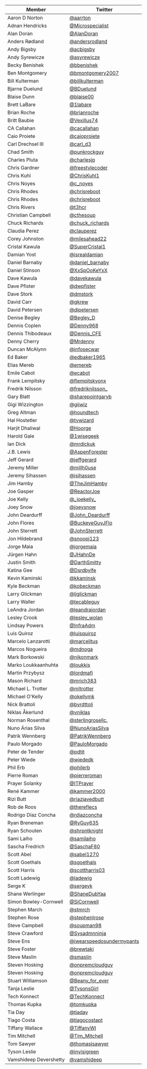 | Member | Twitter |
| --- | --- |
| Aaron D Norton | [@aarrton](https://twitter.com/aarrton) |
| Adnan Hendricks | [@Microspecialist](https://twitter.com/Microspecialist) |
| Alan Doran | [@AlanDoran](https://twitter.com/AlanDoran) |
| Anders Rødland | [@andersrodland](https://twitter.com/andersrodland) |
| Andy Bigsby | [@acbigsby](https://twitter.com/acbigsby) |
| Andy Syrewicze | [@asyrewicze](https://twitter.com/asyrewicze) |
| Becky Benishek | [@bbenishek](https://twitter.com/bbenishek) |
| Ben Montgomery | [@bmontgomery2007](https://twitter.com/bmontgomery2007) |
| Bill Kulterman | [@billkulterman](https://twitter.com/billkulterman) |
| Bjarne Duelund | [@BDuelund](https://twitter.com/BDuelund) |
| Blaise Dunn | [@blaise00](https://twitter.com/blaise00) |
| Brett LaBare | [@1labare](https://twitter.com/1labare) |
| Brian Roche | [@brianroche](https://twitter.com/brianroche) |
| Britt Baubie | [@Vexillus74](https://twitter.com/Vexillus74) |
| CA Callahan | [@cacallahan](https://twitter.com/cacallahan) |
| Caio Proiete | [@caioproiete](https://twitter.com/caioproiete) |
| Carl Drechsel III | [@carl_d3](https://twitter.com/carl_d3) |
| Chad Smith | [@punkrockguy](https://twitter.com/punkrockguy) |
| Charles Pluta | [@charlesjp](https://twitter.com/charlesjp) |
| Chris Gardner | [@freestylecoder](https://twitter.com/freestylecoder) |
| Chris Kuhl | [@ChrisKuhl1](https://twitter.com/ChrisKuhl1) |
| Chris Noyes | [@c_noyes](https://twitter.com/c_noyes) |
| Chris Rhodes | [@chrisreboot](https://twitter.com/chrisreboot) |
| Chris Rhodes | [@chrisreboot](https://twitter.com/chrisreboot) |
| Chris Rivers | [@t3hcr](https://twitter.com/t3hcr) |
| Christian Campbell | [@cthesoup](https://twitter.com/cthesoup) |
| Chuck Richards | [@chuck_richards](https://twitter.com/chuck_richards) |
| Claudia Perez | [@clauperez](https://twitter.com/clauperez) |
| Corey Johnston | [@milesahead22](https://twitter.com/milesahead22) |
| Cristal Kawula | [@SuperCristal1](https://twitter.com/SuperCristal1) |
| Damian Yost | [@isrealdamian](https://twitter.com/isrealdamian) |
| Daniel Barnaby | [@daniel_barnaby](https://twitter.com/daniel_barnaby) |
| Daniel Stinson | [@XxSpOoKeYxX](https://twitter.com/XxSpOoKeYxX) |
| Dave Kawula | [@davekawula](https://twitter.com/davekawula) |
| Dave Pfister | [@dwpfister](https://twitter.com/dwpfister) |
| Dave Stork | [@dmstork](https://twitter.com/dmstork) |
| David Carr | [@gkrew](https://twitter.com/gkrew) |
| David Petersen | [@dipetersen](https://twitter.com/dipetersen) |
| Denise Begley | [@Begley_D](https://twitter.com/Begley_D) |
| Dennis Coplen | [@Denny968](https://twitter.com/Denny968) |
| Dennis Thibodeaux | [@Dennis_CFE](https://twitter.com/Dennis_CFE) |
| Denny Cherry | [@Mrdenny](https://twitter.com/Mrdenny) |
| Duncan McAlynn | [@infosecwar](https://twitter.com/infosecwar) |
| Ed Baker | [@edbaker1965](https://twitter.com/edbaker1965) |
| Elias Mereb | [@emereb](https://twitter.com/emereb) |
| Emile Cabot | [@ecabot](https://twitter.com/ecabot) |
| Frank Lempitsky | [@flempitskyonx](https://twitter.com/flempitskyonx) |
| Fredrik Nilsson | [@fredriknilsson_](https://twitter.com/fredriknilsson_) |
| Gary Blatt | [@sharepointgaryb](https://twitter.com/sharepointgaryb) |
| Gigi Wizzington | [@giiwiz](https://twitter.com/giiwiz) |
| Greg Altman | [@houndtech](https://twitter.com/houndtech) |
| Hal Hostetler | [@tvwizard](https://twitter.com/tvwizard) |
| Harjit Dhaliwal | [@Hoorge](https://twitter.com/Hoorge) |
| Harold Gale | [@1wisegeek](https://twitter.com/1wisegeek) |
| Ian Dick | [@mrdickuk](https://twitter.com/mrdickuk) |
| J.B. Lewis | [@AspenForester](https://twitter.com/AspenForester) |
| Jeff Gerard | [@jeffgerard](https://twitter.com/jeffgerard) |
| Jeremy Miller | [@millh0use](https://twitter.com/millh0use) |
| Jeremy Sihassen | [@jsihassen](https://twitter.com/jsihassen) |
| Jim Hamby | [@TheJimHamby](https://twitter.com/TheJimHamby) |
| Joe Gasper | [@ReactorJoe](https://twitter.com/ReactorJoe) |
| Joe Kelly | [@\_joekelly\_](https://twitter.com/_joekelly_) |
| Joey Snow | [@joeysnow](https://twitter.com/joeysnow) |
| John Deardurff | [@John_Deardurff](https://twitter.com/John_Deardurff) |
| John Flores | [@BuckeyeGuyJFlo](https://twitter.com/BuckeyeGuyJFlo) |
| John Sterrett | [@JohnSterrett](https://twitter.com/JohnSterrett) |
| Jon Hildebrand | [@snoopj123](https://twitter.com/snoopj123) |
| Jorge Maia | [@jorgemaia](https://twitter.com/jorgemaia) |
| Jürgen Hahn | [@JHahnDe](https://twitter.com/JHahnDe) |
| Justin Smith | [@DarthSmitty](https://twitter.com/DarthSmitty) |
| Katina Gee | [@Dsrdbylfe](https://twitter.com/Dsrdbylfe) |
| Kevin Kaminski | [@kkaminsk](https://twitter.com/kkaminsk) |
| Kyle Beckman | [@kobeckman](https://twitter.com/kobeckman) |
| Larry Glickman | [@ljglickman](https://twitter.com/ljglickman) |
| Larry Waller | [@tecableguy](https://twitter.com/tecableguy) |
| LeAndra Jordan | [@leandrajordan](https://twitter.com/leandrajordan) |
| Lesley Crook | [@lesley_wolan](https://twitter.com/lesley_wolan) |
| Lindsay Powers | [@InfraAdm](https://twitter.com/InfraAdm) |
| Luis Quiroz | [@luisquiroz](https://twitter.com/luisquiroz) |
| Marcelo Lanzarotti | [@marcelitus](https://twitter.com/marcelitus) |
| Marcos Nogueira | [@mdnoga](https://twitter.com/mdnoga) |
| Mark Borkowski | [@nikonmark](https://twitter.com/nikonmark) |
| Marko Loukkaanhuhta | [@loukkis](https://twitter.com/loukkis) |
| Martin Przybysz | [@lordmafi](https://twitter.com/lordmafi) |
| Mason Richard | [@mrich383](https://twitter.com/mrich383) |
| Michael L. Trotter | [@mltrotter](https://twitter.com/mltrotter) |
| Michael O'Kelly | [@okellymk](https://twitter.com/okellymk) |
| Nick Brattoli | [@byrdttoli](https://twitter.com/byrdttoli) |
| Niklas Åkerlund | [@vniklas](https://twitter.com/vniklas) |
| Norman Rosenthal | [@sterlingrosellc.](https://twitter.com/sterlingrosellc.) |
| Nuno Árias Silva | [@NunoAriasSilva](https://twitter.com/NunoAriasSilva) |
| Patrik Wennberg | [@PatrikWennberg](https://twitter.com/PatrikWennberg) |
| Paulo Morgado | [@PauloMorgado](https://twitter.com/PauloMorgado) |
| Peter de Tender | [@pdtit](https://twitter.com/pdtit) |
| Peter Wiede | [@wiededk](https://twitter.com/wiededk) |
| Phil Erb | [@philerb](https://twitter.com/philerb) |
| Pierre Roman | [@pierreroman](https://twitter.com/pierreroman) |
| Prayer Solanky | [@ITPrayer](https://twitter.com/ITPrayer) |
| René Kammer | [@kammer2000](https://twitter.com/kammer2000) |
| Rizi Butt | [@riazjavedbutt](https://twitter.com/riazjavedbutt) |
| Rob de Roos | [@thereflecs](https://twitter.com/thereflecs) |
| Rodrigo Díaz Concha | [@rdiazconcha](https://twitter.com/rdiazconcha) |
| Ryan Breneman | [@RyGuy635](https://twitter.com/RyGuy635) |
| Ryan Schouten | [@shrpntknight](https://twitter.com/shrpntknight) |
| Sami Laiho | [@samilaiho](https://twitter.com/samilaiho) |
| Sascha Fredrich | [@SaschaF80](https://twitter.com/SaschaF80) |
| Scott Abel | [@sabel1270](https://twitter.com/sabel1270) |
| Scott Goethals | [@sgoethals](https://twitter.com/sgoethals) |
| Scott Harris | [@scottharris03](https://twitter.com/scottharris03) |
| Scott Ladewig | [@ladewig](https://twitter.com/ladewig) |
| Serge K | [@sergeyk](https://twitter.com/sergeyk) |
| Shane Werlinger | [@ShaneDubYaa](https://twitter.com/ShaneDubYaa) |
| Simon Bowley-Cornwell | [@SiCornwell](https://twitter.com/SiCornwell) |
| Stephen March | [@stmrch](https://twitter.com/stmrch) |
| Stephen Rose | [@stephenlrose](https://twitter.com/stephenlrose) |
| Steve Campbell | [@soupman98](https://twitter.com/soupman98) |
| Steve Crawford | [@Sysadmnninja](https://twitter.com/Sysadmnninja) |
| Steve Ens | [@iwearspeedosundermypants](https://twitter.com/iwearspeedosundermypants) |
| Steve Foster | [@brewtaki](https://twitter.com/brewtaki) |
| Steve Maslin | [@smaslin](https://twitter.com/smaslin) |
| Steven Hosking | [@onpremcloudguy](https://twitter.com/onpremcloudguy) |
| Steven Hosking | [@onpremcloudguy](https://twitter.com/onpremcloudguy) |
| Stuart Williamson | [@Beany_for_ever](https://twitter.com/Beany_for_ever) |
| Tanja Leslie | [@TysonsGirl](https://twitter.com/TysonsGirl) |
| Tech Konnect | [@TechKonnect](https://twitter.com/TechKonnect) |
| Thomas Kupka | [@tomkupka](https://twitter.com/tomkupka) |
| Tia Day | [@tiaday](https://twitter.com/tiaday) |
| Tiago Costa | [@tiagocostapt](https://twitter.com/tiagocostapt) |
| Tiffany Wallace | [@TiffanyWI](https://twitter.com/TiffanyWI) |
| Tim Mitchell | [@Tim_Mitchell](https://twitter.com/Tim_Mitchell) |
| Tom Sawyer | [@thomasjsawyer](https://twitter.com/thomasjsawyer) |
| Tyson Leslie | [@invisigreen](https://twitter.com/invisigreen) |
| Vamshideep Devershetty | [@vamshideep](https://twitter.com/vamshideep) |
